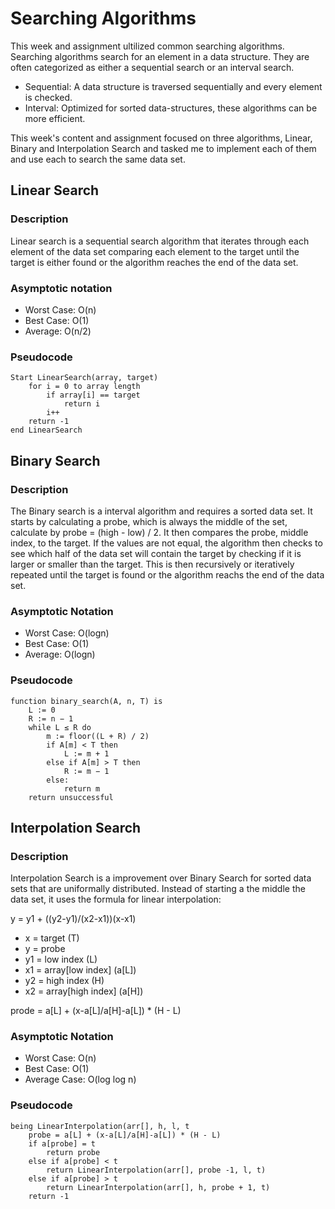 # Searching Algorithms
This week and assignment ultilized common searching algorithms. 
Searching algorithms search for an element in a data structure. 
They are often categorized as either a sequential search or an interval search.
- Sequential: A data structure is traversed sequentially and every element is checked. 
- Interval: Optimized for sorted data-structures, these algorithms can be more efficient.

This week's content and assignment focused on three algorithms, Linear, Binary and Interpolation Search 
and tasked me to implement each of them and use each to search the same data set.

## Linear Search
### Description
Linear search is a sequential search algorithm that iterates through each element
of the data set comparing each element to the target until the 
target is either found or the algorithm reaches the 
end of the data set.
### Asymptotic notation
- Worst Case: O(n) 
- Best Case: O(1) 
- Average: O(n/2)
### Pseudocode
```
Start LinearSearch(array, target)
    for i = 0 to array length
        if array[i] == target
            return i
        i++
    return -1
end LinearSearch
```
## Binary Search
### Description
The Binary search is a interval algorithm and requires a sorted data set.
It starts by calculating a probe, which is always the middle of the set, calculate by probe = (high - low) / 2. 
It then compares the probe, middle index, to the target.
If the values are not equal, the algorithm 
then checks to see which half of the data set will contain 
the target by checking if it is larger or smaller than the target.
This is then recursively or iteratively 
repeated until the target is found or the algorithm 
reachs the end of the data set.
### Asymptotic Notation
- Worst Case: O(logn)
- Best Case: O(1)
- Average: O(logn)
### Pseudocode
```
function binary_search(A, n, T) is
    L := 0
    R := n − 1
    while L ≤ R do
        m := floor((L + R) / 2)
        if A[m] < T then
            L := m + 1
        else if A[m] > T then
            R := m − 1
        else:
            return m
    return unsuccessful
```
## Interpolation Search
### Description
Interpolation Search is a improvement over Binary Search for 
sorted data sets that are uniformally distributed.
Instead of starting a the middle the data set, it
uses the formula for linear interpolation:

y = y1 + ((y2-y1)/(x2-x1))(x-x1)

- x = target (T)
- y = probe 
- y1 = low index (L)
- x1 = array[low index] (a[L])
- y2 = high index (H)
- x2 = array[high index] (a[H])

prode = a[L] + (x-a[L]/a[H]-a[L]) * (H - L)

### Asymptotic Notation
- Worst Case: O(n)
- Best Case: O(1)
- Average Case: O(log log n) 
### Pseudocode
```
being LinearInterpolation(arr[], h, l, t
    probe = a[L] + (x-a[L]/a[H]-a[L]) * (H - L)
    if a[probe] = t
        return probe
    else if a[probe] < t
        return LinearInterpolation(arr[], probe -1, l, t)
    else if a[probe] > t
        return LinearInterpolation(arr[], h, probe + 1, t)
    return -1
```
